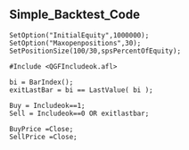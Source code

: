 ## Simple_Backtest_Code

    SetOption("InitialEquity",1000000);
    SetOption("Maxopenpositions",30);
    SetPositionSize(100/30,spsPercentOfEquity);

    #Include <QGFIncludeok.afl>

    bi = BarIndex();
    exitLastBar = bi == LastValue( bi );

    Buy = Includeok==1;
    Sell = Includeok==0 OR exitlastbar;

    BuyPrice =Close;
    SellPrice =Close;
